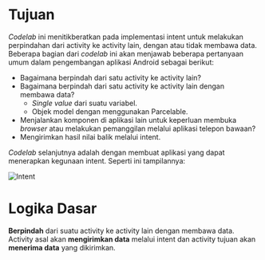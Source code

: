 # Tujuan
_Codelab_ ini menitikberatkan pada implementasi intent untuk melakukan perpindahan dari activity ke activity lain, dengan atau tidak membawa data. Beberapa bagian dari _codelab_ ini akan menjawab beberapa pertanyaan umum dalam pengembangan aplikasi Android sebagai berikut:

* Bagaimana berpindah dari satu activity ke activity lain?
* Bagaimana berpindah dari satu activity ke activity lain dengan membawa data?
    * _Single value_ dari suatu variabel.
    * Objek model dengan menggunakan Parcelable.
* Menjalankan komponen di aplikasi lain untuk keperluan membuka _browser_ atau melakukan pemanggilan melalui aplikasi telepon bawaan?
* Mengirimkan hasil nilai balik melalui intent.

_Codelab_ selanjutnya adalah dengan membuat aplikasi yang dapat menerapkan kegunaan intent. Seperti ini tampilannya:

![Intent](https://user-images.githubusercontent.com/68750843/115341901-94b51980-a1d3-11eb-8914-1527c05e0f86.gif)

# Logika Dasar
__Berpindah__ dari suatu activity ke activity lain dengan membawa data. Activity asal akan __mengirimkan data__ melalui intent dan activity tujuan akan __menerima data__ yang dikirimkan.